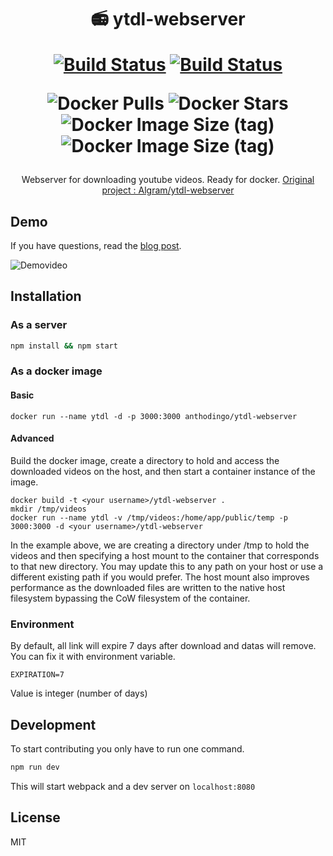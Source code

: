<h1 align="center">
  📻 ytdl-webserver

  [![Build Status](https://img.shields.io/travis/com/AnthoDingo/ytdl-webserver/master?label=master)](https://travis-ci.com/AnthoDingo/ytdl-webserver)
  [![Build Status](https://img.shields.io/travis/com/AnthoDingo/ytdl-webserver/dev?label=dev )](https://travis-ci.com/AnthoDingo/ytdl-webserver)

  ![Docker Pulls](https://img.shields.io/docker/pulls/anthodingo/ytdl-webserver)
  ![Docker Stars](https://img.shields.io/docker/stars/anthodingo/ytdl-webserver)
  ![Docker Image Size (tag)](https://img.shields.io/docker/image-size/anthodingo/ytdl-webserver/latest?label=latest)
  ![Docker Image Size (tag)](https://img.shields.io/docker/image-size/anthodingo/ytdl-webserver/dev?label=dev)

</h1>

<p align="center">
  Webserver for downloading youtube videos. Ready for docker.
  <a href="https://github.com/Algram/ytdl-webserver">Original project : Algram/ytdl-webserver</a>
</p>

## Demo
If you have questions, read the [blog post](https://blog.rphl.io/selfhosted-youtube-downloader-with-docker/).

![Demovideo](http://imgur.com/iEpA1oQ.gif)

## Installation
### As a server
``` bash
npm install && npm start
```

### As a docker image
#### Basic
```
docker run --name ytdl -d -p 3000:3000 anthodingo/ytdl-webserver
```

#### Advanced
Build the docker image, create a directory to hold and access the downloaded videos on the host, and then start a container instance of the image.  
```
docker build -t <your username>/ytdl-webserver .
mkdir /tmp/videos
docker run --name ytdl -v /tmp/videos:/home/app/public/temp -p 3000:3000 -d <your username>/ytdl-webserver
```
In the example above, we are creating a directory under /tmp to hold the videos and then specifying a host mount to the container that corresponds to that new directory.  You may update this to any path on your host or use a different existing path if you would prefer. The host mount also improves performance as the downloaded files are written to the native host filesystem bypassing the CoW filesystem of the container.

### Environment

By default, all link will expire 7 days after download and datas will remove. You can fix it with environment variable.
```
EXPIRATION=7
```

Value is integer (number of days)
## Development
To start contributing you only have to run one command.
``` bash
npm run dev
```
This will start webpack and a dev server on `localhost:8080`

## License
MIT
